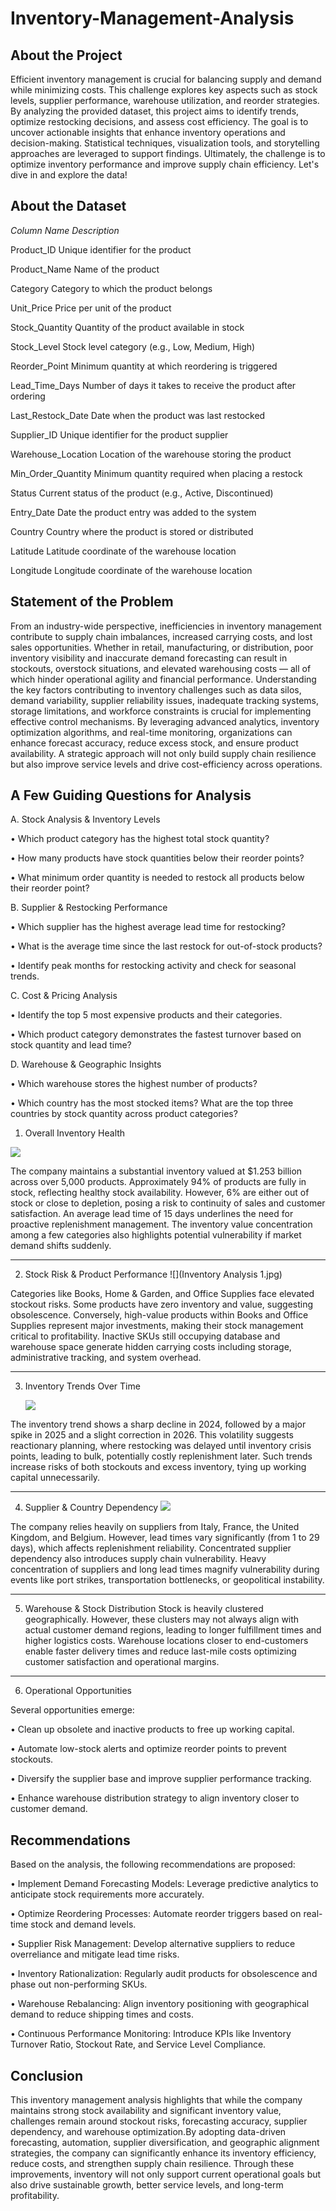 # Inventory-Management-Analysis

## About the Project

Efficient inventory management is crucial for balancing supply and demand while minimizing costs. This challenge explores key aspects such as stock levels, supplier performance, warehouse utilization, and reorder strategies. By analyzing the provided dataset, this project aims to identify trends, optimize restocking decisions, and assess cost efficiency. The goal is to uncover actionable insights that enhance inventory operations and decision-making. Statistical techniques, visualization tools, and storytelling approaches are leveraged to support findings. Ultimately, the challenge is to optimize inventory performance and improve supply chain efficiency. Let's dive 
in and explore the data!

## About the Dataset

*Column Name Description*

Product_ID Unique identifier for the product

Product_Name Name of the product

Category Category to which the product belongs

Unit_Price Price per unit of the product

Stock_Quantity Quantity of the product available in stock

Stock_Level Stock level category (e.g., Low, Medium, High)

Reorder_Point Minimum quantity at which reordering is triggered

Lead_Time_Days Number of days it takes to receive the product after ordering

Last_Restock_Date Date when the product was last restocked

Supplier_ID Unique identifier for the product supplier

Warehouse_Location Location of the warehouse storing the product

Min_Order_Quantity Minimum quantity required when placing a restock

Status Current status of the product (e.g., Active, Discontinued)

Entry_Date Date the product entry was added to the system

Country Country where the product is stored or distributed

Latitude Latitude coordinate of the warehouse location

Longitude Longitude coordinate of the warehouse location

## Statement of the Problem

From an industry-wide perspective, inefficiencies in inventory management contribute to supply chain imbalances, increased carrying costs, and lost sales opportunities. Whether in retail, manufacturing, or distribution, poor inventory visibility and inaccurate demand forecasting can result in stockouts, overstock situations, and elevated warehousing costs — all of which hinder operational agility and financial performance. Understanding the key factors contributing to inventory challenges such as data silos, demand variability, supplier reliability issues, inadequate tracking systems, storage limitations, and workforce constraints is crucial for implementing effective control mechanisms. By leveraging advanced analytics, inventory optimization algorithms, and real-time monitoring, organizations can enhance forecast accuracy, reduce excess stock, and ensure product availability. A strategic approach will not only build supply chain resilience but also improve service levels and drive cost-efficiency across operations.

## A Few Guiding Questions for Analysis

A. Stock Analysis & Inventory Levels

• Which product category has the highest total stock quantity?

• How many products have stock quantities below their reorder points?

• What minimum order quantity is needed to restock all products below their reorder point?

B. Supplier & Restocking Performance

• Which supplier has the highest average lead time for restocking?

• What is the average time since the last restock for out-of-stock products?

• Identify peak months for restocking activity and check for seasonal trends.

C. Cost & Pricing Analysis

• Identify the top 5 most expensive products and their categories.

• Which product category demonstrates the fastest turnover based on stock quantity and lead time?

D. Warehouse & Geographic Insights

• Which warehouse stores the highest number of products?

• Which country has the most stocked items? What are the top three countries by stock quantity across product categories?

1. Overall Inventory Health
   
 ![](ERD.png)

The company maintains a substantial inventory valued at $1.253 billion across over 5,000 products. Approximately 94% of products are fully in stock, reflecting healthy stock availability. However, 6% are either out of stock or close to depletion, posing a risk to continuity of sales and customer satisfaction. An average lead time of 15 days underlines the need for proactive replenishment management. The inventory value concentration among a few categories also highlights potential vulnerability if market demand shifts suddenly.
________________________________________
2. Stock Risk & Product Performance
   ![](Inventory Analysis 1.jpg)
   
Categories like Books, Home & Garden, and Office Supplies face elevated stockout risks. Some products have zero inventory and value, suggesting obsolescence. Conversely, high-value products within Books and Office Supplies represent major investments, making their stock management critical to profitability. Inactive SKUs still occupying database and warehouse space generate hidden carrying costs including storage, administrative tracking, and system overhead.
________________________________________
3. Inventory Trends Over Time

   ![](ERD.png)
   
The inventory trend shows a sharp decline in 2024, followed by a major spike in 2025 and a slight correction in 2026. This volatility suggests reactionary planning, where restocking was delayed until inventory crisis points, leading to bulk, potentially costly replenishment later. Such trends increase risks of both stockouts and excess inventory, tying up working capital unnecessarily.

________________________________________
4. Supplier & Country Dependency
   ![](ERD.png)
   
The company relies heavily on suppliers from Italy, France, the United Kingdom, and Belgium. However, lead times vary significantly (from 1 to 29 days), which affects replenishment reliability. Concentrated supplier dependency also introduces supply chain vulnerability. Heavy concentration of suppliers and long lead times magnify vulnerability during events like port strikes, transportation bottlenecks, or geopolitical instability.
________________________________________
5. Warehouse & Stock Distribution
Stock is heavily clustered geographically. However, these clusters may not always align with actual customer demand regions, leading to longer fulfillment times and higher logistics costs. Warehouse locations closer to end-customers enable faster delivery times and reduce last-mile costs optimizing customer satisfaction and operational margins.
________________________________________
6. Operational Opportunities

Several opportunities emerge:

• Clean up obsolete and inactive products to free up working capital.

• Automate low-stock alerts and optimize reorder points to prevent stockouts.

• Diversify the supplier base and improve supplier performance tracking.

• Enhance warehouse distribution strategy to align inventory closer to customer demand.

## Recommendations

Based on the analysis, the following recommendations are proposed:

• Implement Demand Forecasting Models: Leverage predictive analytics to anticipate stock requirements more accurately.

• Optimize Reordering Processes: Automate reorder triggers based on real-time stock and demand levels.

• Supplier Risk Management: Develop alternative suppliers to reduce overreliance and mitigate lead time risks.

• Inventory Rationalization: Regularly audit products for obsolescence and phase out non-performing SKUs.

• Warehouse Rebalancing: Align inventory positioning with geographical demand to reduce shipping times and costs.

• Continuous Performance Monitoring: Introduce KPIs like Inventory Turnover Ratio, Stockout Rate, and Service Level Compliance.

## Conclusion

This inventory management analysis highlights that while the company maintains strong stock availability and significant inventory value, challenges remain around stockout risks, forecasting accuracy, supplier dependency, and warehouse optimization.By adopting data-driven forecasting, automation, supplier diversification, and geographic alignment strategies, the company can significantly enhance its inventory efficiency, reduce costs, and strengthen supply chain resilience. Through these improvements, inventory will not only support current operational goals but also drive sustainable growth, better service levels, and long-term profitability.



